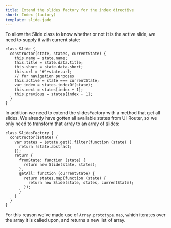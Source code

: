 ```yaml
---
title: Extend the slides factory for the index directive
short: Index (factory)
template: slide.jade
---
```


To allow the Slide class to know whether or not it is the active slide, we need to supply it with current state:

    class Slide {
      constructor(state, states, currentState) {
        this.name = state.name;
        this.title = state.data.title;
        this.short = state.data.short;
        this.url = '#'+state.url;
        // for navigation purposes
        this.active = state === currentState;
        var index = states.indexOf(state);
        this.next = states[index + 1];
        this.previous = states[index - 1];
      }
    }

In addition we need to extend the slidesFactory with a method that get all slides. We already have gotten all available states from UI Router, so we only need to transform that array to an array of slides:

    class SlidesFactory {
      constructor($state) {
        var states = $state.get().filter(function (state) {
          return !state.abstract;
        });
        return {
          fromState: function (state) {
            return new Slide(state, states);
          },
          getAll: function (currentState) {
            return states.map(function (state) {
              return new Slide(state, states, currentState);
            });
          }
        }
      }
    }

For this reason we've made use of ```Array.prototype.map```, which iterates over the array it is called upon, and returns a new list of array.